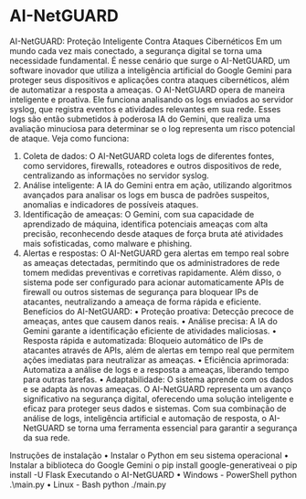 # AI-NetGUARD
AI-NetGUARD:  Proteção Inteligente Contra Ataques Cibernéticos 
Em um mundo cada vez mais conectado, a segurança digital se torna uma necessidade fundamental. É nesse cenário que surge o AI-NetGUARD, um software inovador que utiliza a inteligência artificial do Google Gemini para proteger seus dispositivos e aplicações contra ataques cibernéticos, além de automatizar a resposta a ameaças.
O AI-NetGUARD opera de maneira inteligente e proativa. Ele funciona analisando os logs enviados ao servidor syslog, que registra eventos e atividades relevantes em sua rede. Esses logs são então submetidos à poderosa IA do Gemini, que realiza uma avaliação minuciosa para determinar se o log representa um risco potencial de ataque.
Veja como funciona:
1.	Coleta de dados: O AI-NetGUARD coleta logs de diferentes fontes, como servidores, firewalls, roteadores e outros dispositivos de rede, centralizando as informações no servidor syslog.
2.	Análise inteligente: A IA do Gemini entra em ação, utilizando algoritmos avançados para analisar os logs em busca de padrões suspeitos, anomalias e indicadores de possíveis ataques.
3.	Identificação de ameaças: O Gemini, com sua capacidade de aprendizado de máquina, identifica potenciais ameaças com alta precisão, reconhecendo desde ataques de força bruta até atividades mais sofisticadas, como malware e phishing.
4.	Alertas e respostas: O AI-NetGUARD gera alertas em tempo real sobre as ameaças detectadas, permitindo que os administradores de rede tomem medidas preventivas e corretivas rapidamente. Além disso, o sistema pode ser configurado para acionar automaticamente APIs de firewall ou outros sistemas de segurança para bloquear IPs de atacantes, neutralizando a ameaça de forma rápida e eficiente.
Benefícios do AI-NetGUARD:
•	Proteção proativa: Detecção precoce de ameaças, antes que causem danos reais.
•	Análise precisa: A IA do Gemini garante a identificação eficiente de atividades maliciosas.
•	Resposta rápida e automatizada: Bloqueio automático de IPs de atacantes através de APIs, além de alertas em tempo real que permitem ações imediatas para neutralizar as ameaças.
•	Eficiência aprimorada: Automatiza a análise de logs e a resposta a ameaças, liberando tempo para outras tarefas.
•	Adaptabilidade: O sistema aprende com os dados e se adapta às novas ameaças.
O AI-NetGUARD representa um avanço significativo na segurança digital, oferecendo uma solução inteligente e eficaz para proteger seus dados e sistemas. Com sua combinação de análise de logs, inteligência artificial e automação de resposta, o AI-NetGUARD se torna uma ferramenta essencial para garantir a segurança da sua rede.

Instruções de instalação
•	Instalar o Python em seu sistema operacional
•	Instalar a biblioteca do Google Gemini
o	pip install google-generativeai
o	pip install -U Flask
Executando o AI-NetGUARD
•	Windows - PowerShell
python .\main.py
•	Linux - Bash
python  ./main.py

